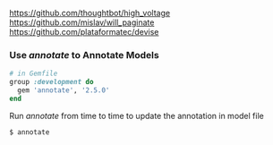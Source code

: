 <https://github.com/thoughtbot/high_voltage>  
<https://github.com/mislav/will_paginate>  
<https://github.com/plataformatec/devise>

### Use *annotate* to Annotate Models
```ruby
# in Gemfile
group :development do
  gem 'annotate', '2.5.0'
end
```
Run *annotate* from time to time to update the annotation in model file
```bash
$ annotate
```
